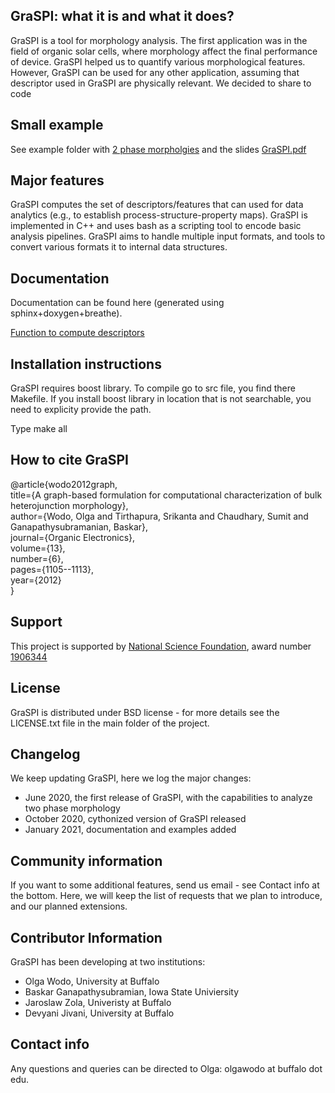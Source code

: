 ## GraSPI: what it is and what it does?

GraSPI is a tool for morphology analysis. The first application was in the field of organic solar cells, where morphology affect the final performance of device. GraSPI helped us to quantify various morphological features. However, GraSPI can be used for any other application, assuming that descriptor used in GraSPI are physically relevant. We decided to share to code

## Small example

See example folder with [2 phase morpholgies](https://github.com/owodolab/graspi/tree/master/examples/2phaseMorphologies) and the slides [GraSPI.pdf](https://github.com/owodolab/graspi/blob/master/examples/GraSPI.pdf)

## Major features 

GraSPI computes the set of descriptors/features that can used for data analytics (e.g., to establish process-structure-property maps). GraSPI is implemented in C++ and uses bash as a scripting tool to encode basic analysis pipelines. GraSPI aims to handle multiple input formats, and tools to convert various formats it to internal data structures. 

## Documentation 

Documentation can be found here (generated using sphinx+doxygen+breathe). 

[Function to compute descriptors](https://owodolab.github.io/graspi/)

## Installation instructions 

GraSPI requires boost library. 
To compile go to src file, you find there Makefile. If you install boost library in location that is not searchable, you need to explicity provide the path. 


Type make all


## How to cite GraSPI

@article{wodo2012graph,  
  title={A graph-based formulation for computational characterization of bulk heterojunction morphology},  
  author={Wodo, Olga and Tirthapura, Srikanta and Chaudhary, Sumit and Ganapathysubramanian, Baskar},  
  journal={Organic Electronics},  
  volume={13},  
  number={6},  
  pages={1105--1113},  
  year={2012}  
}
 
## Support 

This project is supported by [National Science Foundation](https://www.nsf.gov/), award number [1906344](https://www.nsf.gov/awardsearch/showAward?AWD_ID=1906344&HistoricalAwards=false#)


## License 

GraSPI is distributed under BSD license - for more details see the LICENSE.txt file in the main folder of the project. 

## Changelog 

We keep updating GraSPI, here we log the major changes:

* June 2020, the first release of GraSPI, with the capabilities to analyze two phase morphology
* October 2020, cythonized version of GraSPI released
* January 2021, documentation and examples added


## Community information 

If you want to some additional features, send us email - see Contact info at the bottom. Here, we will keep the list of requests that we plan to introduce, and our planned extensions. 

## Contributor Information

GraSPI has been developing at two institutions: 

* Olga Wodo, University at Buffalo 
* Baskar Ganapathysubramian,  Iowa State Univiersity 
* Jaroslaw Zola, Univeristy at Buffalo 
* Devyani Jivani, University at Buffalo


## Contact info

Any questions and queries can be directed to Olga: olgawodo at buffalo dot edu.  





